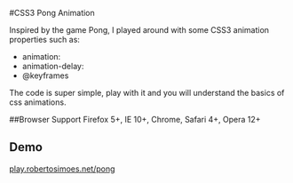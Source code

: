 #CSS3 Pong Animation

Inspired by the game Pong, I played around with some CSS3 animation properties such as:

* animation:
* animation-delay:
* @keyframes

The code is super simple, play with it and you will understand the basics of css animations.

##Browser Support
Firefox 5+, IE 10+, Chrome, Safari 4+, Opera 12+ 

## Demo
[play.robertosimoes.net/pong](https://play.robertosimoes.net/pong)